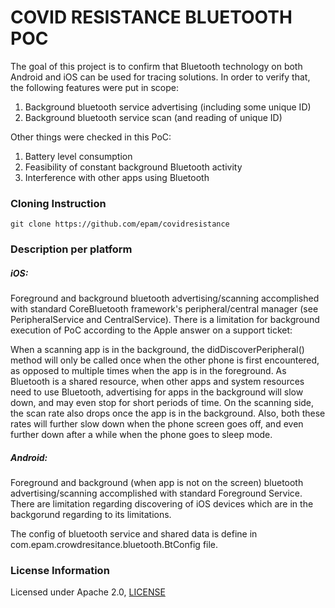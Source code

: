 # COVID RESISTANCE BLUETOOTH POC

The goal of this project is to confirm that Bluetooth technology on both Android and iOS can be used for tracing solutions. In order to verify that, the following features were put in scope:

1. Background bluetooth service advertising (including some unique ID)
2. Background bluetooth service scan (and reading of unique ID)

Other things were checked in this PoC:

1. Battery level consumption
2. Feasibility of constant background Bluetooth activity
3. Interference with other apps using Bluetooth


### Cloning Instruction 

```
git clone https://github.com/epam/covidresistance
```

### Description per platform

##### iOS:

Foreground and background bluetooth advertising/scanning accomplished with standard CoreBluetooth framework's peripheral/central manager (see PeripheralService and CentralService). There is a limitation for background execution of PoC according to the Apple answer on a support ticket:

When a scanning app is in the background, the didDiscoverPeripheral() method will only be called once when the other phone is first encountered, as opposed to multiple times when the app is in the foreground. As Bluetooth is a shared resource, when other apps and system resources need to use Bluetooth, advertising for apps in the background will slow down, and may even stop for short periods of time. On the scanning side, the scan rate also drops once the app is in the background. Also, both these rates will further slow down when the phone screen goes off, and even further down after a while when the phone goes to sleep mode.

##### Android:

Foreground and background (when app is not on the screen) bluetooth advertising/scanning accomplished with standard Foreground Service. There are limitation regarding discovering of iOS devices which are in the backgorund regarding to its limitations.

The config of bluetooth service and shared data is define in com.epam.crowdresitance.bluetooth.BtConfig file.

### License Information

Licensed under Apache 2.0, [LICENSE](https://github.com/epam/CovidResistance/blob/master/LICENSE)
